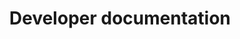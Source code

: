 ---
title: Developer documentation
description: This documentation covers best practices for developing plugins for Notation
weight: 5
---